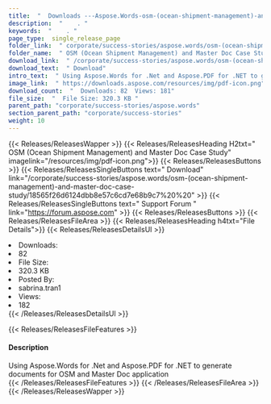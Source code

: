 ```yaml
---
title:  "  Downloads ---Aspose.Words-osm-(ocean-shipment-management)-and-master-doc-case-study . " 
description:  "    . " 
keywords:  "    . " 
page_type:  single_release_page
folder_link:  " corporate/success-stories/aspose.words/osm-(ocean-shipment-management)-and-master-doc-case-study/"
folder_name:  " OSM (Ocean Shipment Management) and Master Doc Case Study"
download_link:  " /corporate/success-stories/aspose.words/osm-(ocean-shipment-management)-and-master-doc-case-study/18565f26d6124dbb8e57c6cd7e68b9c7"
download_text:  " Download"
intro_text:  " Using Aspose.Words for .Net and Aspose.PDF for .NET to generate documents for OS..."
image_link:  " https://downloads.aspose.com/resources/img/pdf-icon.png"
download_count:  "  Downloads: 82  Views: 181"
file_size:  "  File Size: 320.3 KB "
parent_path: "corporate/success-stories/aspose.words"
section_parent_path: "corporate/success-stories"
weight: 10 
---
```


{{< Releases/ReleasesWapper >}}
  {{< Releases/ReleasesHeading H2txt=" OSM (Ocean Shipment Management) and Master Doc Case Study" imagelink="/resources/img/pdf-icon.png">}}
  {{< Releases/ReleasesButtons >}}
    {{< Releases/ReleasesSingleButtons text=" Download" link="/corporate/success-stories/aspose.words/osm-(ocean-shipment-management)-and-master-doc-case-study/18565f26d6124dbb8e57c6cd7e68b9c7%20%20" >}}
    {{< Releases/ReleasesSingleButtons text=" Support Forum " link="https://forum.aspose.com" >}}
  {{< Releases/ReleasesButtons >}}
  {{< Releases/ReleasesFileArea >}}
    {{< Releases/ReleasesHeading h4txt="File Details">}}
    {{< Releases/ReleasesDetailsUl >}}
             <li>Downloads:</li><li>82</li><li>File Size:</li><li>320.3 KB</li><li>Posted By:</li><li>sabrina.tran1</li><li>Views:</li><li>182</li>
    {{< /Releases/ReleasesDetailsUl >}}

  {{< Releases/ReleasesFileFeatures >}}
      <h4>Description</h4><div class="HTMLDescription">Using Aspose.Words for .Net and Aspose.PDF for .NET to generate documents for OSM and Master Doc application</div>
  {{< /Releases/ReleasesFileFeatures >}}
 {{< /Releases/ReleasesFileArea >}}
{{< /Releases/ReleasesWapper >}}


